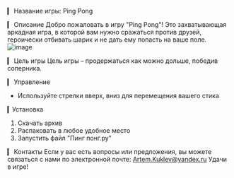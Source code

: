 ▎ Название игры: Ping Pong

▎ Описание
Добро пожаловать в игру "Ping Pong"! Это захватывающая аркадная игра, в которой вам нужно сражаться против друзей, героически отбивать шарик и не дать ему попасть на ваше поле.
![image](https://github.com/user-attachments/assets/ffae7664-c9ee-4997-a2c7-39913fe4a2c0)

▎ Цель игры
Цель игры – продержаться как можно дольше, победив соперника.

▎ Управление
- Используйте стрелки вверх, вниз для перемещения вашего стика

▎Установка
1. Скачать архив
2. Распаковать в любое удобное место
3. Запустить файл "Пинг понг.py"

▎ Контакты
Если у вас есть вопросы или предложения, вы можете связаться с нами по электронной почте: Artem.Kuklev@yandex.ru
Удачи в игре!
